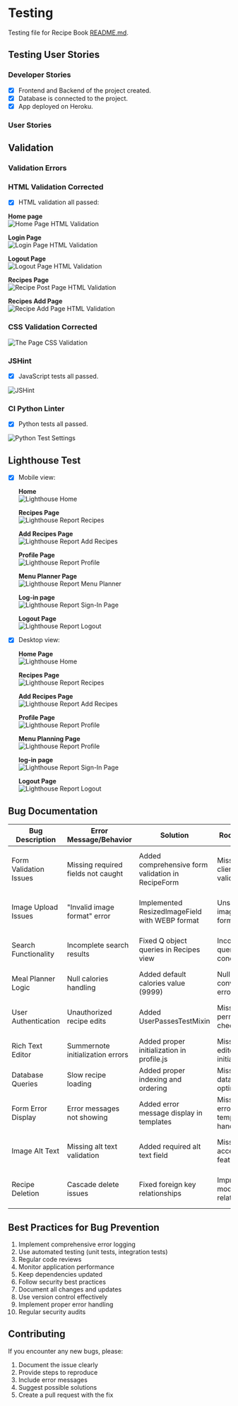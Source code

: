 # Testing

Testing file for Recipe Book [README.md](README.md).

## Testing User Stories

### Developer Stories

- [x] Frontend and Backend of the project created.
- [x] Database is connected to the project.
- [x] App deployed on Heroku.

### User Stories

## Validation

### Validation Errors



### HTML Validation Corrected

- [x] HTML validation all passed:

**Home page**  
![Home Page HTML Validation](static/documentation/testing/home-html.jpg)

**Login Page**  
![Login Page HTML Validation](static/documentation/testing/login-html.jpg)

**Logout Page**  
![Logout Page HTML Validation](static/documentation/testing/logout-html.jpg)

**Recipes Page**  
![Recipe Post Page HTML Validation](static/documentation/testing/recipes-html.jpg)

**Recipes Add Page**  
![Recipe Add Page HTML Validation](static/documentation/testing/recipesadd-html.jpg)


### CSS Validation Corrected
![The Page CSS Validation](static/documentation/testing/css-validator.jpg)

### JSHint

- [x] JavaScript tests all passed.

![JSHint](static/documentation/testing/jshint.jpg)

### CI Python Linter

- [x] Python tests all passed.

![Python Test Settings](static/documentation/testing/python.jpg)


## Lighthouse Test

- [x] Mobile view:

    **Home**  
    ![Lighthouse Home](static/documentation/testing/lh-home.jpg)

    **Recipes Page**  
    ![Lighthouse Report Recipes](static/documentation/testing/lh-recipes.jpg)
    
    **Add Recipes Page**  
    ![Lighthouse Report Add Recipes](static/documentation/testing/lh-add-recipes.jpg)

    **Profile Page**  
    ![Lighthouse Report Profile](static/documentation/testing/lh-profile.jpg)

    **Menu Planner Page**  
    ![Lighthouse Report Menu Planner](static/documentation/testing/lh-menu-plan.jpg)

    **Log-in page**  
    ![Lighthouse Report Sign-In Page](static/documentation/testing/lh-login.jpg)

    **Logout Page**  
    ![Lighthouse Report Logout](static/documentation/testing/lh-logout.jpg)


- [x] Desktop view:  
  
     **Home Page**  
    ![Lighthouse Home](static/documentation/testing/desk-lh-home.jpg)

    **Recipes Page**  
    ![Lighthouse Report Recipes](static/documentation/testing/desk-lh-recipes.jpg)
    
    **Add Recipes Page**  
    ![Lighthouse Report Add Recipes](static/documentation/testing/desk-lh-add-recipes.jpg)

    **Profile Page**  
    ![Lighthouse Report Profile](static/documentation/testing/desk-lh-profile.jpg)

    **Menu Planning Page**  
    ![Lighthouse Report Profile](static/documentation/testing/desk-lh-menu-plan.jpg)

    **log-in page**  
    ![Lighthouse Report Sign-In Page](static/documentation/testing/desk-lh-login.jpg)

    **Logout Page**  
    ![Lighthouse Report Logout](static/documentation/testing/desk-lh-logout.jpg)

    


    

## Bug Documentation

| Bug Description | Error Message/Behavior | Solution | Root Cause | Prevention Tips |
|----------------|----------------------|----------|------------|----------------|
| Form Validation Issues | Missing required fields not caught | Added comprehensive form validation in RecipeForm | Missing client-side validation | Implement both client and server-side validation |
| Image Upload Issues | "Invalid image format" error | Implemented ResizedImageField with WEBP format | Unsupported image formats | Use proper image field with format validation |
| Search Functionality | Incomplete search results | Fixed Q object queries in Recipes view | Incorrect query conditions | Test search functionality with various inputs |
| Meal Planner Logic | Null calories handling | Added default calories value (9999) | Null value conversion error | Add proper null checks and defaults |
| User Authentication | Unauthorized recipe edits | Added UserPassesTestMixin | Missing permission checks | Implement proper authentication checks |
| Rich Text Editor | Summernote initialization errors | Added proper initialization in profile.js | Missing editor initialization | Ensure proper script loading order |
| Database Queries | Slow recipe loading | Added proper indexing and ordering | Missing database optimization | Use proper database indexing |
| Form Error Display | Error messages not showing | Added error message display in templates | Missing error template handling | Implement proper error message display |
| Image Alt Text | Missing alt text validation | Added required alt text field | Missing accessibility features | Always require alt text for images |
| Recipe Deletion | Cascade delete issues | Fixed foreign key relationships | Improper model relationships | Use proper cascade delete settings |

## Best Practices for Bug Prevention
1. Implement comprehensive error logging
2. Use automated testing (unit tests, integration tests)
3. Regular code reviews
4. Monitor application performance
5. Keep dependencies updated
6. Follow security best practices
7. Document all changes and updates
8. Use version control effectively
9. Implement proper error handling
10. Regular security audits

## Contributing
If you encounter any new bugs, please:
1. Document the issue clearly
2. Provide steps to reproduce
3. Include error messages
4. Suggest possible solutions
5. Create a pull request with the fix
